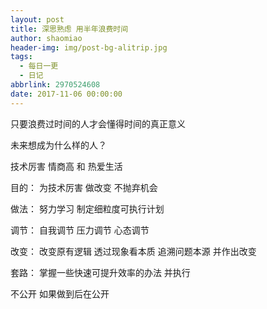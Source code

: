 ```yaml
---
layout: post
title: 深思熟虑 用半年浪费时间
author: shaomiao
header-img: img/post-bg-alitrip.jpg
tags:
  - 每日一更
  - 日记
abbrlink: 2970524608
date: 2017-11-06 00:00:00
---
```


只要浪费过时间的人才会懂得时间的真正意义

未来想成为什么样的人？

技术厉害 情商高 和 热爱生活

目的：
为技术厉害 做改变 不抛弃机会

做法：
努力学习 制定细粒度可执行计划

调节：
自我调节 压力调节 心态调节

改变：
改变原有逻辑 透过现象看本质 追溯问题本源 并作出改变

套路：
掌握一些快速可提升效率的办法 并执行

不公开 如果做到后在公开


